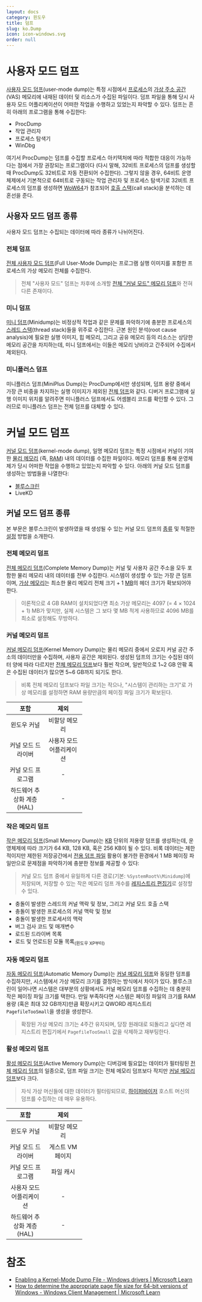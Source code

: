 ```yaml
---
layout: docs
category: 윈도우
title: 덤프
slug: ko.Dump
icon: icon-windows.svg
order: null
---
```

# 사용자 모드 덤프
[사용자 모드 덤프](https://docs.microsoft.com/ko-kr/windows-hardware/drivers/debugger/user-mode-dump-files)(user-mode dump)는 특정 시점에서 [프로세스](ko.Process)의 [가상 주소 공간](ko.Memory#가상-주소-공간) (VAS) 메모리에 내재된 데이터 및 리소스가 수집된 파일이다. 덤프 파일을 통해 당시 사용자 모드 어플리케이션이 어떠한 작업을 수행하고 있었는지 파악할 수 있다. 덤프는 흔히 아래의 프로그램을 통해 수집한다:

* ProcDump
* 작업 관리자
* 프로세스 탐색기
* WinDbg

여기서 ProcDump는 덤프를 수집할 프로세스 아키텍처에 따라 적합한 대응이 가능하다는 점에서 가장 권장되는 프로그램이다 (다시 말해, 32비트 프로세스의 덤프를 생성할 때 ProcDump도 32비트로 자동 전환되어 수집한다). 그렇지 않을 경우, 64비트 운영체제에서 기본적으로 64비트로 구동되는 작업 관리자 및 프로세스 탐색기로 32비트 프로세스의 덤프를 생성하면 [WoW64](https://ko.wikipedia.org/wiki/WOW64)가 참조되어 [호출 스택](https://ko.wikipedia.org/wiki/콜_스택)(call stack)을 분석하는 데 혼선을 준다.

## 사용자 모드 덤프 종류
사용자 모드 덤프는 수집되는 데이터에 따라 종류가 나뉘어진다.

### 전체 덤프
[전체 사용자 모드 덤프](https://docs.microsoft.com/ko-kr/windows-hardware/drivers/debugger/user-mode-dump-files#full)(Full User-Mode Dump)는 프로그램 실행 이미지를 포함한 프로세스의 가상 메모리 전체를 수집한다.

> 전체 "사용자 모드" 덤프는 차후에 소개할 [전체 "커널 모드" 메모리 덤프](#complete-memory-dump)와 전혀 다른 존재이다.

### 미니 덤프
[미니 덤프](https://docs.microsoft.com/ko-kr/windows-hardware/drivers/debugger/user-mode-dump-files#minidumps)(Minidump)는 비정상적 작업과 같은 문제를 파악하기에 충분한 프로세스의 [스레드 스택](ko.Process#스레드)(thread stack)들을 위주로 수집한다. 근본 원인 분석(root cause analysis)에 필요한 실행 이미지, 힙 메모리, 그리고 공유 메모리 등의 리소스는 상당한 메모리 공간을 차지하는데, 미니 덤프에서는 이들은 메모리 낭비라고 간주되어 수집에서 제외된다.

### 미니플러스 덤프
미니플러스 덤프(MiniPlus Dump)는 ProcDump에서만 생성되며, 덤프 용량 중에서 가장 큰 비중을 차지하는 실행 이미지가 제외된 [전체 덤프](#full-dump)와 같다. 디버거 프로그램에 실행 이미지 위치를 알려주면 미니플러스 덤프에서도 어셈블리 코드를 확인할 수 있다. 그러므로 미니플러스 덤프는 전체 덤프를 대체할 수 있다.

# 커널 모드 덤프
[커널 모드 덤프](https://docs.microsoft.com/ko-kr/windows-hardware/drivers/debugger/kernel-mode-dump-files)(kernel-mode dump), 일명 메모리 덤프는 특정 시점에서 커널이 기여한 [물리 메모리](https://en.wikipedia.org/wiki/Computer_memory) (즉, [RAM](https://en.wikipedia.org/wiki/Random-access_memory)) 내의 데이터를 수집한 파일이다. 메모리 덤프를 통해 운영체제가 당시 어떠한 작업을 수행하고 있었는지 파악할 수 있다. 아래의 커널 모드 덤프를 생성하는 방법들을 나열한다:

* [블루스크린](ko.BSOD)
* LiveKD

## 커널 모드 덤프 종류
본 부문은 블루스크린이 발생하였을 때 생성될 수 있는 커널 모드 덤프의 [종류](https://docs.microsoft.com/ko-kr/windows-hardware/drivers/debugger/varieties-of-kernel-mode-dump-files) 및 적절한 [설정](ko.BSOD#bsod-덤프-설정) 방법을 소개한다.

### 전체 메모리 덤프
[전체 메모리 덤프](https://docs.microsoft.com/ko-kr/windows-hardware/drivers/debugger/complete-memory-dump)(Complete Memory Dump)는 커널 및 사용자 공간 주소을 모두 포함한 물리 메모리 내의 데이터를 전부 수집한다. 시스템이 생성할 수 있는 가장 큰 덤프이며, [가상 메모리](ko.BSOD#가상-메모리)는 최소한 물리 메모리 전체 크기 + 1 [MB](https://ko.wikipedia.org/wiki/메가바이트)의 헤더 크기가 확보되어야 한다.

> 이론적으로 4 GB RAM이 설치되었다면 최소 가상 메모리는 4097 (= 4 × 1024 + 1) MB가 맞지만, 실제 시스템은 그 보다 몇 MB 적게 사용하므로 4096 MB를 최소로 설정해도 무방하다.

### 커널 메모리 덤프
[커널 메모리 덤프](https://docs.microsoft.com/ko-kr/windows-hardware/drivers/debugger/kernel-memory-dump)(Kernel Memory Dump)는 물리 메모리 중에서 오로지 커널 공간 주소의 데이터만을 수집하며, 사용자 공간은 제외된다. 생성된 덤프의 크기는 수집된 데이터 양에 따라 다르지만 [전체 메모리 덤프](#complete-memory-dump)보다 훨씬 작으며, 일반적으로 1~2 GB 안팎 혹은 수집된 데이터가 많으면 5~6 GB까지 되기도 한다.

> 비록 전체 메모리 덤프보다 파일 크기는 작으나, "시스템이 관리하는 크기"로 가상 메모리를 설정하면 RAM 용량만큼의 페이징 파일 크기가 확보된다.

<table style="table-layout: fixed; width: 40%">
<thead><tr><th style="width: 50%;">포함</th><th style="width: 50%;">제외</th></tr></thead>
<tbody style="text-align: center;">
<tr><td>윈도우 커널</td><td>비할당 메모리</td></tr>
<tr><td>커널 모드 드라이버</td><td>사용자 모드 어플리케이션</td></tr>
<tr><td>커널 모드 프로그램</td><td>-</td></tr>
<tr><td>하드웨어 추상화 계층 (HAL)</td><td>-</td></tr>
</tbody>
</table>

### 작은 메모리 덤프
[작은 메모리 덤프](https://docs.microsoft.com/ko-kr/windows-hardware/drivers/debugger/small-memory-dump)(Small Memory Dump)는 [KB](https://ko.wikipedia.org/wiki/킬로바이트) 단위의 저용량 덤프를 생성하는데, 운영체제에 따라 크기가 64 KB, 128 KB, 혹은 256 KB이 될 수 있다. 비록 데이터는 제한적이지만 제한된 저장공간에서 [전용 덤프 파일](ko.BSOD#전용-덤프-파일) 활용이 불가한 환경에서 1 MB 페이징 파일만으로 문제점을 파악하기에 충분한 정보를 제공할 수 있다:

> 커널 모드 덤프 중에서 유일하게 다른 경로(기본: `%SystemRoot%\Minidump`)에 저장되며, 저장할 수 있는 작은 메모리 덤프 개수를 [레지스트리 편집기](https://ko.wikipedia.org/wiki/윈도우_레지스트리)로 설정할 수 있다.

* 충돌이 발생한 스레드의 커널 맥락 및 정보, 그리고 커널 모드 호출 스택
* 충돌이 발생한 프로세스의 커널 맥락 및 정보
* 충돌이 발생한 프로세서의 맥락
* 버그 검사 코드 및 매개변수
* 로드된 드라이버 목록
* 로드 및 언로드된 모듈 목록<sub>(윈도우 XP부터)</sub>

### 자동 메모리 덤프
[자동 메모리 덤프](https://docs.microsoft.com/ko-kr/windows-hardware/drivers/debugger/automatic-memory-dump)(Automatic Memory Dump)는 [커널 메모리 덤프](#kernel-memory-dump)와 동일한 덤프를 수집하지만, 시스템에서 가상 메모리 크기를 결정하는 방식에서 차이가 있다. 블루스크린이 일어나면 시스템은 대부분의 상황에서도 커널 메모리 덤프를 수집하는 데 충분히 작은 페이징 파일 크기를 택한다. 만일 부족하다면 시스템은 페이징 파일의 크기를 RAM 용량 (혹은 최대 32 GB까지)만큼 확장시키고 QWORD 레지스트리 `PagefileTooSmall`을 생성을 생성한다.

> 확장된 가상 메모리 크기는 4주간 유지되며, 당장 원래대로 되돌리고 싶다면 레지스트리 편집기에서 `PagefileTooSmall` 값을 삭제하고 재부팅한다.

### 활성 메모리 덤프
[활성 메모리 덤프](https://docs.microsoft.com/ko-kr/windows-hardware/drivers/debugger/active-memory-dump)(Active Memory Dump)는 디버깅에 필요없는 데이터가 필터링된 [전체 메모리 덤프](#complete-memory-dump)의 일종으로, 덤프 파일 크기는 전체 메모리 덤프보다 작지만 [커널 메모리 덤프](#kernel-memory-dump)보다 크다.

> 자식 가상 머신들에 대한 데이터가 필터링되므로, [하이퍼바이저](https://ko.wikipedia.org/wiki/하이퍼바이저) 호스트 머신의 덤프를 수집하는 데 매우 유용하다.

<table style="table-layout: fixed; width: 40%">
<thead><tr><th style="width: 50%;">포함</th><th style="width: 50%;">제외</th></tr></thead>
<tbody style="text-align: center;">
<tr><td>윈도우 커널</td><td>비할당 메모리</td></tr>
<tr><td>커널 모드 드라이버</td><td>게스트 VM 페이지</td></tr>
<tr><td>커널 모드 프로그램</td><td>파일 캐시</td></tr>
<tr><td>사용자 모드 어플리케이션</td><td>-</td></tr>
<tr><td>하드웨어 추상화 계층 (HAL)</td><td>-</td></tr>
</tbody>
</table>

# 참조
* [Enabling a Kernel-Mode Dump File - Windows drivers &#124; Microsoft Learn](https://docs.microsoft.com/en-us/windows-hardware/drivers/debugger/enabling-a-kernel-mode-dump-file)
* [How to determine the appropriate page file size for 64-bit versions of Windows - Windows Client Management &#124; Microsoft Learn](https://learn.microsoft.com/en-us/windows/client-management/determine-appropriate-page-file-size)